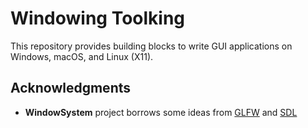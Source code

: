 # Windowing Toolking

This repository provides building blocks to write GUI applications on Windows, macOS, and Linux (X11).

## Acknowledgments

* **WindowSystem** project borrows some ideas from [GLFW](https://github.com/glfw/glfw) and [SDL](https://www.libsdl.org/)
